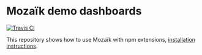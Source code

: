 # Mozaïk demo dashboards

[![Travis CI][travis-image]][travis-url]

This repository shows how to use Mozaïk with npm extensions, [installation instructions](http://mozaik.rocks/v1/use/).

[travis-image]: https://img.shields.io/travis/plouc/mozaik-demo.svg?style=flat-square
[travis-url]: https://travis-ci.org/plouc/mozaik-demo